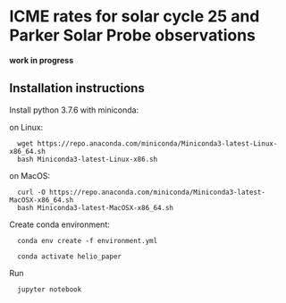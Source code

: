 # ICME rates for solar cycle 25 and Parker Solar Probe observations


**work in progress**

## Installation instructions

Install python 3.7.6 with miniconda:

on Linux:

	  wget https://repo.anaconda.com/miniconda/Miniconda3-latest-Linux-x86_64.sh
	  bash Miniconda3-latest-Linux-x86.sh

on MacOS:

	  curl -O https://repo.anaconda.com/miniconda/Miniconda3-latest-MacOSX-x86_64.sh
	  bash Miniconda3-latest-MacOSX-x86_64.sh

Create conda environment:

	  conda env create -f environment.yml
	  
	  conda activate helio_paper

Run

	  jupyter notebook
